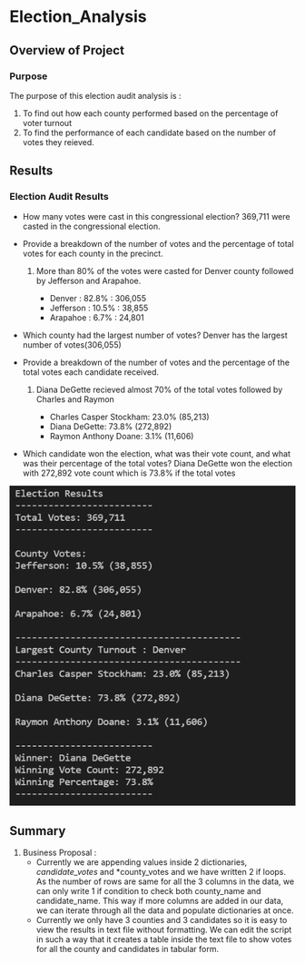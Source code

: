 # Election_Analysis

## Overview of Project

### Purpose
The purpose of this election audit analysis is :
1. To find out how each county performed based on the percentage of voter turnout
2. To find the performance of each candidate based on the number of votes they reieved. 

## Results

### Election Audit Results
- How many votes were cast in this congressional election?
  369,711 were casted in the congressional election.
  
- Provide a breakdown of the number of votes and the percentage of total votes 
  for each county in the precinct.
  1. More than 80% of the votes were casted for Denver county followed by Jefferson and Arapahoe.
     
	 - Denver : 82.8% : 306,055
	 - Jefferson : 10.5% : 38,855
	 - Arapahoe : 6.7% : 24,801
	 
- Which county had the largest number of votes?
  Denver has the largest number of votes(306,055)
  
- Provide a breakdown of the number of votes and the percentage of the
  total votes each candidate received.
  1. Diana DeGette recieved almost 70% of the total votes followed by Charles and Raymon
  
     - Charles Casper Stockham: 23.0% (85,213)
     - Diana DeGette: 73.8% (272,892)
	 - Raymon Anthony Doane: 3.1% (11,606)
  
- Which candidate won the election, what was their vote count, and what was 
  their percentage of the total votes?
  Diana DeGette won the election with 272,892 vote count which is 73.8% if the total votes 
  
![](./Resources/ElectionResults.PNG)
  

## Summary

1. Business Proposal :
   - Currently we are appending values inside 2 dictionaries, *candidate_votes* and *county_votes and we have written
     2 if loops. As the number of rows are same for all the 3 columns in the data, we can only write 1 if condition 
	 to check both county_name and candidate_name. This way if more columns are added in our data, we can iterate through 
	 all the data and populate dictionaries at once. 
   - Currently we only have 3 counties and 3 candidates so it is easy to view the results in text file without formatting.
     We can edit the script in such a way that it creates a table inside the text file to show votes for all the county and
	 candidates in tabular form.
	 
  
	 
